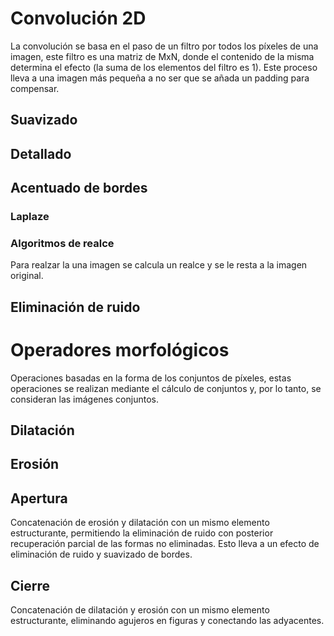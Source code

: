 # Convolución 2D
La convolución se basa en el paso de un filtro por todos los píxeles de una imagen, este filtro es una matriz de MxN, donde el contenido de la misma determina el efecto (la suma de los elementos del filtro es 1).
Este proceso lleva a una imagen más pequeña a no ser que se añada un padding para compensar.
## Suavizado
## Detallado
## Acentuado de bordes
### Laplaze
### Algoritmos de realce
Para realzar la una imagen se calcula un realce y se le resta a la imagen original.
## Eliminación de ruido

# Operadores morfológicos
Operaciones basadas en la forma de los conjuntos de píxeles, estas operaciones se realizan mediante el cálculo de conjuntos y, por lo tanto, se consideran las imágenes conjuntos.
## Dilatación
## Erosión
## Apertura
Concatenación de erosión y dilatación con un mismo elemento estructurante, permitiendo la eliminación de ruido con posterior recuperación parcial de las formas no eliminadas. Esto lleva a un efecto de eliminación de ruido y suavizado de bordes.
## Cierre
Concatenación de dilatación y erosión con un mismo elemento estructurante, eliminando agujeros en figuras y conectando las adyacentes.